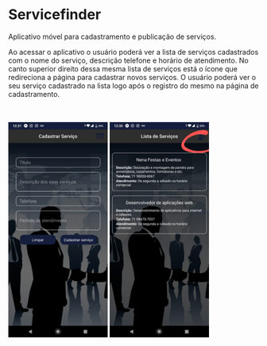 # Servicefinder

Aplicativo móvel para cadastramento e publicação de serviços.


 Ao acessar o aplicativo o usuário poderá ver a lista de serviços cadastrados com o nome do serviço, descrição telefone e horário de atendimento. No canto superior direito dessa mesma lista de serviços está o ícone que redireciona a página para cadastrar novos serviços. O usuário poderá ver o seu serviço cadastrado na lista logo após o registro do mesmo na página de cadastramento.

<br><br>
<img src='./imgREADME/cadastramento.jpeg' width='200'>
<img src='./imgREADME/lista.jpeg' width='200'>